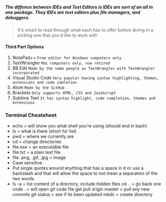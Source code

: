 ##### The diffence between IDEs and Text Editors is IDEs are sort of an all in one package.  They IDEs are text editors plus file managers, and debuggers.
> It's smart to read through what each has to offer before diving in a picking one that you'd like to work with

#### Third Part Options

1. NotePad++
`Free editor for Windows computers only`
2. TextWrangler
`Mac computers only, now retired`
3. BB Edit
`Made by the same people as TextWrangler with TextWrangler incorporated`
4. Visual Studio Code
`Very popular having syntax highlighting, themes, extensions and code comletion`
5. Atom
`Made by the GitHub`
6. Brackets
`Only supports HTML, CSS and JavaScript`
7. Sublime Text
`It has syntax highlight, code completion, themes and extensions`

### Terminal Cheatsheet 
* echo = will show you what shell you're using (should end in bash)
* ls = what is there (short for list)
* pwd = where we currently are 
* cd = change directories
* file.exe = an executable file
* file.txt = a plain text file
* file. png, .gif, .jpg = image 
* Case sensitive 
* Put single quotes around anything that has a space in it or use a backslash and that will allow the space to not mean a separation of the two words. 
* ls -a = list content of a directory, include hidden files
cd .. = go back one
code . = will open git code file
get pull origin master = pull any new commits
git status = see if its been updated
mkdir = create directory
